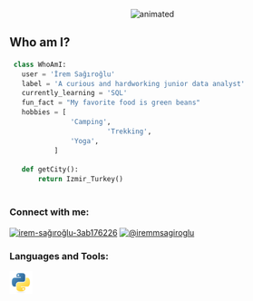 <p align="center">
  <img src="https://media.giphy.com/media/ftAyb0CG1FNAIZt4SO/giphy.gif" alt="animated" />
</p>


## Who am I?

 ```python
  class WhoAmI:
    user = 'İrem Sağıroğlu'
    label = 'A curious and hardworking junior data analyst'
    currently_learning = 'SQL'
    fun_fact = "My favorite food is green beans"
	hobbies = [
				'Camping',
                         'Trekking',
			 	'Yoga',
			]
	
	def getCity():
		return Izmir_Turkey()
	
 ```
      


<h3 align="left">Connect with me:</h3>
<p align="left">
<a href="https://linkedin.com/in/irem-sağıroğlu-3ab176226" target="blank"><img align="center" src="https://raw.githubusercontent.com/rahuldkjain/github-profile-readme-generator/master/src/images/icons/Social/linked-in-alt.svg" alt="irem-sağıroğlu-3ab176226" height="30" width="40" /></a>
<a href="https://medium.com/@iremmsagiroglu" target="blank"><img align="center" src="https://raw.githubusercontent.com/rahuldkjain/github-profile-readme-generator/master/src/images/icons/Social/medium.svg" alt="@iremmsagiroglu" height="30" width="40" /></a>
</p>

<h3 align="left">Languages and Tools:</h3>
<p align="left"> <a href="https://www.python.org" target="_blank" rel="noreferrer"> <img src="https://raw.githubusercontent.com/devicons/devicon/master/icons/python/python-original.svg" alt="python" width="40" height="40"/> </a> </p>
